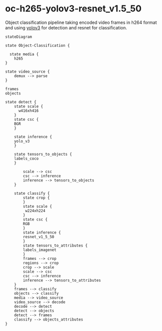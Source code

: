 # oc-h265-yolov3-resnet_v1.5_50

Object classification pipeline taking encoded video frames in h264 format and using [yolov3]() for detection and resnet for classification.

```mermaid
stateDiagram
 
state Object-Classification {
  
  state media {
	h265
}

state video_source {
	demux --> parse 
}

frames
objects

state detect {
    state scale {
      w416xh416
    }
    state csc {
    BGR
    }

    state inference {
    yolo_v3
    }

    state tensors_to_objects {
    labels_coco
    }

		scale --> csc
		csc --> inference
		inference --> tensors_to_objects
    }
	
	state classify {
	    state crop {
		}
	    state scale {
		 w224xh224
		}
		state csc {
		RGB
		}
		state inference {
		resnet_v1_5_50
		}
		state tensors_to_attributes {
		labels_imagenet
		}
		frames --> crop
		regions --> crop
		crop --> scale
		scale --> csc
		csc --> inference
		inference --> tensors_to_attributes
	}
    frames --> classify
	objects --> classify
    media --> video_source
    video_source --> decode
    decode --> detect
    detect --> objects
	detect --> frames
	classify --> objects_attributes
} 
```
